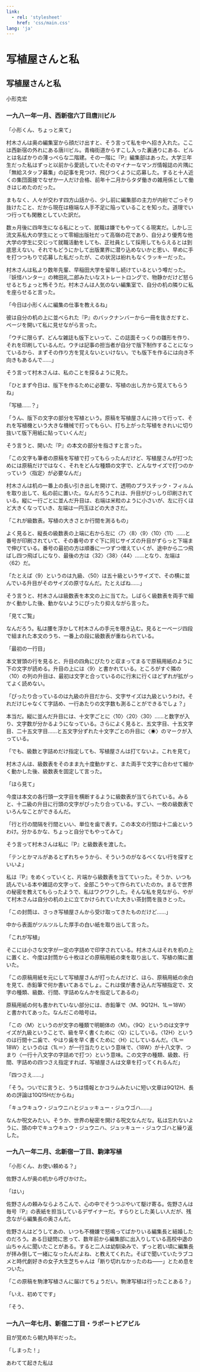```yaml
---
link:
  - rel: 'stylesheet'
    href: 'css/main.css'
lang: 'ja'
---
```


# 写植屋さんと私

## 写植屋さんと私

<div class="author">

小形克宏

</div>

### 一九八一年一月、西新宿六丁目唐川ビル

「小形くん、ちょっと来て」

村木さんは奥の編集室から顔だけ出すと、そう言って私を中へ招き入れた。ここは西新宿の外れにある唐川ビル。青梅街道からすこし入った裏通りにある、ビルとは名ばかりの薄っぺらな二階建。その一階に『<span style="text-combine-upright: all">P</span>』編集部はあった。大学三年生だった私はずっと以前から愛読していたそのマイナーなマンガ情報誌の片隅に「無給スタッフ募集」の記事を見つけ、飛びつくように応募した。すると十人近くの集団面接でなぜか一人だけ合格、前年十二月からタダ働きの雑用係として働きはじめたのだった。

まもなく、人々が交わす四方山話から、少し前に編集部の主力が内紛でごっそり抜けたこと、だから現在は極端な人手不足に陥っていることを知った。道理でいつ行っても閑散としていた訳だ。

数ヵ月後に四年生になる私にとって、就職は嫌でもやってくる現実だ。しかし三流文系私大の学生にとって零細出版社だって高嶺の花であり、自分より優秀な他大学の学生に交じって就職活動をしても、正社員として採用してもらえるとは到底思えない。それでもどうにかして出版業界に潜り込めないかと思い、早めに手を打つつもりで応募した私だったが、この状況は紛れもなくラッキーだった。

村木さんは私より数年先輩、早稲田大学を留年し続けているという噂だった。『妖怪ハンター』の稗田礼二郎みたいなストレートロングで、物静かだけど怒らせるとちょっと怖そうだ。村木さんは人気のない編集室で、自分の机の隣りに私を座らせると言った。

「今日は小形くんに編集の仕事を教えるね」

彼は自分の机の上に並べられた『<span style="text-combine-upright: all">P</span>』のバックナンバーから一冊を抜きだすと、ページを開いて私に見せながら言った。

「ウチに限らず、どんな雑誌も版下といって、この誌面そっくりの雛形を作り、それを印刷しているんだ。ウチは記事の担当者が自分で版下制作することになっているから、まずその作り方を覚えないといけない。でも版下を作るには向き不向きもあるんで……」

そう言って村木さんは、私のことを探るように見た。

「ひとまず今日は、版下を作るために必要な、写植の出し方から覚えてもらうね」

「写植……？」

「うん、版下の文字の部分を写植という。原稿を写植屋さんに持って行って、それを写植機という大きな機械で打ってもらい、打ち上がった写植をきれいに切り抜いて版下用紙に貼っていくんだ」

そう言うと、開いた『<span style="text-combine-upright: all">P</span>』の本文の部分を指さすと言った。

「この文字も筆者の原稿を写植で打ってもらったんだけど、写植屋さんが打つためには原稿だけではなく、それをどんな種類の文字で、どんなサイズで打つのかっていう〈指定〉が必要なんだ」

村木さんは机の一番上の長い引き出しを開けて、透明のプラスチック・フィルムを取り出して、私の前に置いた。なんだろうこれは、升目がびっしり印刷されている。縦に一行ごとに並んだ升目は、右端は米粒のように小さいが、左に行くほど大きくなっていき、左端は一円玉ほどの大きさだ。

「これが級数表。写植の大きさとか行間を測るもの」

よく見ると、縦長の級数表の上端に右から左に〈<span style="text-combine-upright: all">7</span>〉〈<span style="text-combine-upright: all">8</span>〉〈<span style="text-combine-upright: all">9</span>〉〈<span style="text-combine-upright: all">10</span>〉〈</span><span style="text-combine-upright: all">11</span>〉……と番号が印刷されていて、その番号のすぐ下に同じサイズの升目がずらっと下端まで伸びている。番号の最初の方は順番に一つずつ増えていくが、途中から二つ飛ばし四つ飛ばしになり、最後の方は〈<span style="text-combine-upright: all">32</span>〉〈<span style="text-combine-upright: all">38</span>〉〈<span style="text-combine-upright: all">44</span>〉……となり、左端は〈<span style="text-combine-upright: all">62</span>〉だ。

「たとえば〈<span style="text-combine-upright: all">9</span>〉というのは九級、〈<span style="text-combine-upright: all">50</span>〉は五十級というサイズで、その横に並んでいる升目がそのサイズの原寸なんだ。たとえばね……」

そう言うと、村木さんは級数表を本文の上に当てた。しばらく級数表を両手で細かく動かした後、動かないようにぴったり抑えながら言った。

「見てご覧」

なんだろう。私は腰を浮かして村木さんの手元を覗き込む。見ると一ページ四段で組まれた本文のうち、一番上の段に級数表が重ねられている。

「最初の一行目」

本文冒頭の行を見ると、升目の四角にぴたりと収まってまるで原稿用紙のように下の文字が読める。升目の上には〈<span style="text-combine-upright: all">9</span>〉と書かれている。ところがすぐ隣の〈<span style="text-combine-upright: all">10</span>〉の列の升目は、最初は文字と合っているのに行末に行くほどずれが拡がってよく読めない。

「ぴったり合っているのは九級の升目だから、文字サイズは九級というわけ。それだけじゃなくて字詰め、一行あたりの文字数も測ることができるでしょ？」

本当だ。縦に並んだ升目には、十文字ごとに〈<span style="text-combine-upright: all">10</span>〉〈<span style="text-combine-upright: all">20</span>〉〈<span style="text-combine-upright: all">30</span>〉……と数字が入り、文字数が分かるようになっている。さらによく見ると、五文字目、十五文字目、二十五文字目……と五文字分ずれた十文字ごとの升目に〈◉〉のマークが入っている。

「でも、級数と字詰めだけ指定しても、写植屋さんは打てないよ。これを見て」

村木さんは、級数表をそのまま九十度動かすと、また両手で文字に合わせて細かく動かした後、級数表を固定して言った。

「ほら見て」

今度は本文の各行頭一文字目を横断するように級数表が当てられている。みると、十二級の升目に行頭の文字がぴったり合っている。すごい、一枚の級数表でいろんなことができるんだ。

「行と行の間隔を行間といい、単位を歯で表す。この本文の行間は十二歯というわけ。分かるかな、ちょっと自分でもやってみて」

そう言って村木さんは私に『<span style="text-combine-upright: all">P</span>』と級数表を渡した。

「テンとかマルがあるとずれちゃうから、そういうのがなるべくない行を探すといいよ」

私は『<span style="text-combine-upright: all">P</span>』をめくっていくと、片端から級数表を当てていった。そうか、いつも読んでいる本や雑誌の文字って、全部こうやって作られていたのか。まるで世界の秘密を教えてもらったようで、私はワクワクした。そんな私を見ながら、やがて村木さんは自分の机の上に立てかけられていた大きい茶封筒を抜きとった。

「この封筒は、さっき写植屋さんから受け取ってきたものだけど……」

中から表面がツルツルした厚手の白い紙を取り出して言った。

「これが写植」

そこには小さな文字が一定の字詰めで印字されている。村木さんはそれを机の上に置くと、今度は封筒から十枚ほどの原稿用紙の束を取り出して、写植の隣に置いた。

「この原稿用紙を元にして写植屋さんが打ったんだけど、ほら、原稿用紙の余白を見て、赤鉛筆で何か書いてあるでしょ。これは僕が書き込んだ写植指定で、文字の種類、級数、行間、字詰めなんかを指定してあるの」

原稿用紙の何も書かれていない部分には、赤鉛筆で〈<span style="text-combine-upright: all">M</span>、<span style="text-combine-upright: all">9</span><span style="text-combine-upright: all">Q</span><span style="text-combine-upright: all">12</span><span style="text-combine-upright: all">H</span>、<span style="text-combine-upright: all">1</span><span style="text-combine-upright: all">L</span>＝<span style="text-combine-upright: all">18</span><span style="text-combine-upright: all">W</span>〉と書かれてあった。なんだこの暗号は。

「この〈<span style="text-combine-upright: all">M</span>〉というのが文字の種類で明朝体の〈<span style="text-combine-upright: all">M</span>〉。〈<span style="text-combine-upright: all">9</span><span style="text-combine-upright: all">Q</span>〉というのは文字サイズが九級ということで、級を早く書くために〈</span><span style="text-combine-upright: all">Q</span>〉にしている。〈<span style="text-combine-upright: all">12</span><span style="text-combine-upright: all">H</span>〉というのは行間十二歯で、やはり歯を早く書くために〈</span><span style="text-combine-upright: all">H</span>〉にしているんだ。〈<span style="text-combine-upright: all">1</span><span style="text-combine-upright: all">L</span>＝<span style="text-combine-upright: all">18</span><span style="text-combine-upright: all">W</span>〉というのは〈<span style="text-combine-upright: all">1</span><span style="text-combine-upright: all">L</span>＝〉が一行当たりという意味で、〈<span style="text-combine-upright: all">18</span><span style="text-combine-upright: all">W</span>〉が十八文字、つまり〈一行十八文字の字詰めで打つ〉という意味。この文字の種類、級数、行間、字詰めの四つさえ指定すれば、写植屋さんは文章を打ってくれるんだ」

「四つさえ……」

「そう。ついでに言うと、うちは情報とかコラムみたいに短い文章は<span style="text-combine-upright: all">9</span><span style="text-combine-upright: all">Q</span><span style="text-combine-upright: all">12</span><span style="text-combine-upright: all">H</span>、長めの評論は<span style="text-combine-upright: all">10</span><span style="text-combine-upright: all">Q</span><span style="text-combine-upright: all">15</span><span style="text-combine-upright: all">H</span>だからね」

「キュウキュウ・ジュウニハとジュッキュー・ジュウゴハ……」

なんか呪文みたい。そうか、世界の秘密を開ける呪文なんだな。私は忘れないように、頭の中でキュウキュウ・ジュウニハ、ジュッキュー・ジュウゴハと繰り返した。

### 一九八一年二月、北新宿一丁目、駒津写植

「小形くん、お使い頼める？」

佐野さんが奥の机から呼びかけた。

「はい」

佐野さんの頼みならよろこんで、心の中でそうつぶやいて駆け寄る。佐野さんは毎号『<span style="text-combine-upright: all">P</span>』の表紙を担当しているデザイナーだ。すらりとした美しい人だが、残念ながら編集長の奥さんだ。

佐野さんはどうしてあの、いつも不機嫌で怒鳴ってばかりいる編集長と結婚したのだろう。ある日疑問に思って、数年前から編集部に出入りしている高校中退の山ちゃんに聞いたことがある。すると二人は幼馴染みで、ずっと若い頃に編集長が拝み倒して一緒になったんだよね、と教えてくれた。そばで聞いていたラブコメと時代劇好きの女子大生芝ちゃんは「断り切れなかったのね——」とため息をついた。

「この原稿を駒津写植さんに届けてちょうだい。駒津写植は行ったことある？」

「いえ、初めてです」

「そう、

### 一九八一年七月、新宿二丁目・ラポートピアビル

目が覚めたら朝九時半だった。

「しまった！」

あわてて起きた私は

